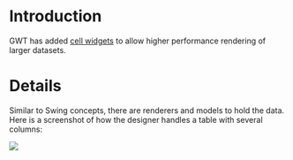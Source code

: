 # Introduction #

GWT has added [cell widgets](http://code.google.com/webtoolkit/doc/latest/DevGuideUiCellWidgets.html) to allow higher performance rendering of larger datasets.

# Details #

Similar to Swing concepts, there are renderers and models to hold the data.  Here is a screenshot of how the designer handles a table with several columns:

<img src='http://pittjug-gwt-201108.googlecode.com/svn/wiki/eclipse-celltable.png'>